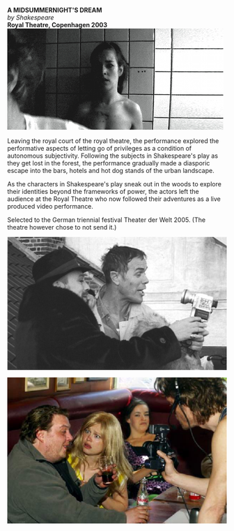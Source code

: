 **A MIDSUMMERNIGHT'S DREAM**  
*by Shakespeare*  
**Royal Theatre, Copenhagen 2003**  
![](/midsommar2.jpg)


Leaving the royal court of the royal theatre, the performance explored the performative aspects of letting go of privileges as a condition of autonomous subjectivity. Following the subjects in Shakespeare's play as they get lost in the forest, the performance gradually made a diasporic escape into the bars, hotels and hot dog stands of the urban landscape.

As the characters in Shakespeare's play sneak out in the woods to explore their identities beyond the frameworks of power, the actors left the audience at the Royal Theatre who now followed their adventures as a live produced video performance.

Selected to the German triennial festival Theater der Welt 2005.
(The theatre however chose to not send it.)


![](/midsommar1.jpg)

![](/midsommarsmall.jpg)


